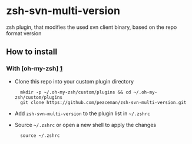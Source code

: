 zsh-svn-multi-version
=====================

zsh plugin, that modifies the used svn client binary, based on the repo format version


How to install
--------------

### With [oh-my-zsh] [1]

* Clone this repo into your custom plugin directory

        mkdir -p ~/.oh-my-zsh/custom/plugins && cd ~/.oh-my-zsh/custom/plugins
        git clone https://github.com/peaceman/zsh-svn-multi-version.git
        
* Add `zsh-svn-multi-version` to the plugin list in `~/.zshrc`
* Source `~/.zshrc` or open a new shell to apply the changes

        source ~/.zshrc
        
[1]: https://github.com/robbyrussell/oh-my-zsh
